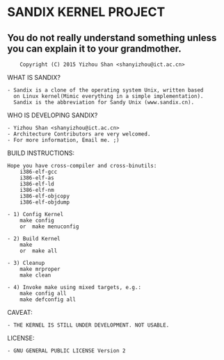 #			SANDIX KERNEL PROJECT
## You do not really understand something unless you can explain it to your grandmother.
		Copyright (C) 2015 Yizhou Shan <shanyizhou@ict.ac.cn>

WHAT IS SANDIX?

	- Sandix is a clone of the operating system Unix, written based
	  on Linux kernel(Mimic everything in a simple implementation).
	  Sandix is the abbreviation for Sandy Unix (www.sandix.cn).

WHO IS DEVELOPING SANDIX?

	- Yizhou Shan <shanyizhou@ict.ac.cn>
	- Architecture Contributors are very welcomed.
	- For more information, Email me. ;)

BUILD INSTRUCTIONS:
	
	Hope you have cross-compiler and cross-binutils:
		i386-elf-gcc
		i386-elf-as
		i386-elf-ld
		i386-elf-nm
		i386-elf-objcopy
		i386-elf-objdump

	- 1) Config Kernel
		make config
	    or  make menuconfig
	
	- 2) Build Kernel
		make
	    or  make all

	- 3) Cleanup
		make mrproper
		make clean

	- 4) Invoke make using mixed targets, e.g.:
		make config all
		make defconfig all

CAVEAT:

	- THE KERNEL IS STILL UNDER DEVELOPMENT. NOT USABLE.

LICENSE:

	- GNU GENERAL PUBLIC LICENSE Version 2

